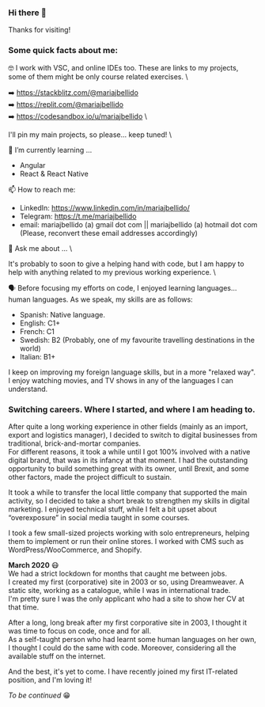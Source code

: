 ### Hi there 👋

Thanks for visiting! 

### Some quick facts about me: 

🤓   I work with VSC, and online IDEs too. These are links to my projects, some of them might be only course related exercises. \

  ➡️  https://stackblitz.com/@mariajbellido \
  ➡️  https://replit.com/@mariajbellido \
  ➡️  https://codesandbox.io/u/mariajbellido \
  
  I'll pin my main projects, so please... keep tuned! \
  

🌱   I’m currently learning ...

  - Angular 
  - React & React Native 

📫   How to reach me: 

  - LinkedIn: https://www.linkedin.com/in/mariajbellido/ 
  - Telegram: https://t.me/mariajbellido
  - email: mariajbellido (a) gmail dot com || mariajbellido (a) hotmail dot com (Please, reconvert these email addresses accordingly)
 
💬   Ask me about ... \

  It's probably to soon to give a helping hand with code, but I am happy to help with anything related to my previous working experience. \
  
  
🗣   Before focusing my efforts on code, I enjoyed learning languages... human languages.  As we speak, my skills are as follows: 

  - Spanish:  Native language. 
  - English:  C1+  
  - French:   C1   
  - Swedish:  B2 (Probably, one of my favourite travelling destinations in the world) 
  - Italian:  B1+ 

I keep on improving my foreign language skills, but in a more "relaxed way". I enjoy watching movies, and TV shows in any of the languages I can understand. 

### Switching careers. Where I started, and where I am heading to. 


After quite a long working experience in other fields (mainly as an import, export and logistics manager), I decided to switch to digital businesses from traditional, brick-and-mortar companies.  \
For different reasons, it took a while until I got 100% involved with a native digital brand, that was in its infancy at that moment.   I had the outstanding opportunity to build something great with its owner, until Brexit, and some other factors, made the project difficult to sustain.

It took a while to transfer the local little company that supported the main activity, so I decided to take a short break to strengthen my skills in digital marketing.   I enjoyed technical stuff, while I felt a bit upset about “overexposure” in social media taught in some courses.  

I took a few small-sized projects working with solo entrepreneurs, helping them to implement or run their online stores.  I worked with CMS such as WordPress/WooCommerce, and Shopify. 

**March 2020** 😷 \
We had a strict lockdown for months that caught me between jobs. \
I created my first (corporative) site in 2003 or so, using Dreamweaver. A static site, working as a catalogue, while I was in international trade.\
I'm pretty sure I was the only applicant who had a site to show her CV at that time.

After a long, long break after my first corporative site in 2003, I thought it was time to focus on code, once and for all. \
As a self-taught person who had learnt some human languages on her own, I thought I could do the same with code.  Moreover, considering all the available stuff on the internet.

And the best, it's yet to come. I have recently joined my first IT-related position, and I'm loving it! 

*To be continued* 😁 




  

<!--
**mariajbellido/mariajbellido** is a ✨ _special_ ✨ repository because its `README.md` (this file) appears on your GitHub profile.

Here are some ideas to get you started:

- 🔭 I’m currently working on ...
- 🌱 I’m currently learning ...
- 👯 I’m looking to collaborate on ...
- 🤔 I’m looking for help with ...
- 💬 Ask me about ...
- 📫 How to reach me: ...
- 😄 Pronouns: ...
- ⚡ Fun fact: ...
-->
